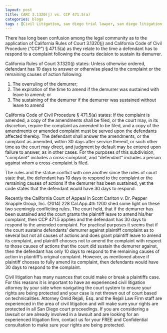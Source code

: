 ```yaml
---
layout: post
title: CARC 3.1320(j) vs. CCP 471.5(a)
categories:	blogs
tags : [Civil Litigation, san diego trial lawyer, san diego litigation attorney, demurrers, time to respond to demurrers, san diego litigation attorney]
---
```





There has long been confusion among the legal community as to the application of California Rules of Court 3.1320(j) and California Code of Civil Procedure (“CCP”) § 471.5(a) as they relate to the time a defendant has to respond to a complaint following the courts decision to sustain its demurrer. 

California Rules of Court 3.1320(j) states:  Unless otherwise ordered, defendant has 10 days to answer or otherwise plead to the complaint or the remaining causes of action following:

1. The overruling of the demurrer;
2. The expiration of the time to amend if the demurrer was sustained with leave to amend; or
3. The sustaining of the demurrer if the demurrer was sustained without leave to amend

California Code of Civil Procedure § 471.5(a) states: If the complaint is amended, a copy of the amendments shall be filed, or the court may, in its discretion, require the complaint as amended to be filed, and a copy of the amendments or amended complaint must be served upon the defendants affected thereby. The defendant shall answer the amendments, or the complaint as amended, within 30 days after service thereof, or such other time as the court may direct, and judgment by default may be entered upon failure to answer, as in other cases. For the purposes of this subdivision, "complaint" includes a cross-complaint, and "defendant" includes a person against whom a cross-complaint is filed.

The rules and the statue conflict with one another since the rules of court state that, the defendant has 10 days to respond to the complaint or the remaining causes of actions if the demurrer has been sustained, yet the code states that the defendant would have 30 days to respond.  

Recently the California Court of Appeal in Scott Carlton v. Dr. Pepper Snapple Group, Inc. (2014) 228 Cal.App.4th 1200 shed some light on these two seemingly conflicting rules. 
The court held, that if the demurrer has been sustained and the court grants the plaintiff leave to amend his/her complaint, then CCP 471.5 applies and the defendant has 30 days to respond to the amended complaint. 
For practical purposes it seems that if the court sustains defendants’ demurrer against plaintiff complaint as to several but not all causes of actions and does grant plaintiff leave to amend its complaint, and plaintiff chooses not to amend the complaint with respect to those causes of actions that the court did sustain the demurrer against, then the defendant has only 10 days to respond to the remaining causes of action in plaintiff’s original complaint. However, as mentioned above if plaintiff chooses to fully amend its complaint, then defendants would have 30 days to respond to the complaint. 

Civil litigation has many nuances that could make or break a plaintiffs case. For this reasons it is important to have an experienced civil litigation attorney by your side when navigating the court system to ensure your rights are being protected and your case is not thrown out of court based on technicalities. Attorney Omid Rejali, Esq. and the Rejali Law Firm staff are experienced in the area of civil litigation and will make sure your rights are protected in all San Diego court proceedings. If you are considering a lawsuit or are already involved in a lawsuit and are looking for an experienced litigation firm, contact us for your FREE and Confidential consultation to make sure your rights are being protected. 
